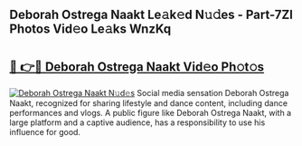 ## Deborah Ostrega Naakt Le𝚊k𝚎d N𝚞𝚍es - Part-7Zl Photos Vid𝚎o Le𝚊ks WnzKq

# <h2><a href="http://fb6mf3p.evod.top/?m=Deborah+Ostrega+Naakt">🔗 👉🔴 Deborah Ostrega Naakt Vid𝚎o Ph𝚘t𝚘s</a></h2>

[![Deborah Ostrega Naakt N𝚞d𝚎s](https://i.imgur.com/8V9OHl7.gif)](http://fb6mf3p.evod.top/?m=Deborah+Ostrega+Naakt)
Social media sensation Deborah Ostrega Naakt, recognized for sharing lifestyle and dance content, including dance performances and vlogs. A public figure like Deborah Ostrega Naakt, with a large platform and a captive audience, has a responsibility to use his influence for good. 
